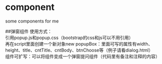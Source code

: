 # component
some components for me

##弹窗组件
使用方式：<br>
引用popup.js和popup.css（bootstrap的css和js可以不用引用）<br>
再在script里面创建一个新对象new popupBox：里面可写的属性有width、height、title、cntTitle、cntBody、btnChoose等（例子请看dialog.html）<br>
组件可扩写：可以将组件变成一个弹窗提问组件（代码里有备注和注释的内容）<br>
